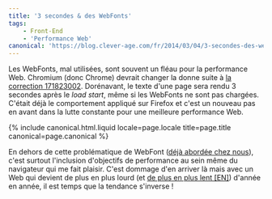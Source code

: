 ```yaml
---
title: '3 secondes & des WebFonts'
tags:
    - Front-End
    - 'Performance Web'
canonical: 'https://blog.clever-age.com/fr/2014/03/04/3-secondes-des-webfonts/'
---
```


Les WebFonts, mal utilisées, sont souvent un fléau pour la performance Web.
Chromium (donc Chrome) devrait changer la donne suite à
<a href="https://codereview.chromium.org/171823002">la correction 171823002</a>.
Dorénavant, le texte d'une page sera rendu 3 secondes après le <em>load
start</em>, même si les WebFonts ne sont pas chargées. C'était déjà le
comportement appliqué sur Firefox et c'est un nouveau pas en avant dans la lutte
constante pour une meilleure performance Web.

<!-- more -->

{% include canonical.html.liquid
    locale=page.locale
    title=page.title
    canonical=page.canonical
%}

En dehors de cette problématique de WebFont
(<a title="Optimiser le rendu de @font-face : tout un programme !" href="https://blog.clever-age.com/fr/2012/08/29/optimiser-le-rendu-de-font-face/">déjà
abordée chez nous</a>), c'est surtout l'inclusion d'objectifs de performance au
sein même du navigateur qui me fait plaisir. C'est dommage d'en arriver là mais
avec un Web qui devient de plus en plus lourd (et
<a href="https://www.webperformancetoday.com/2014/02/25/the-great-web-slowdown-infographic/">de
plus en plus lent [EN]</a>) d'année en année, il est temps que la tendance
s'inverse !
